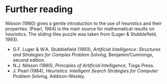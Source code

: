 <!--H3: Section-->
# Further reading #

Nilsson (1980) gives a gentle introduction to the use of heuristics and their properties. (Pearl, 1984) is the main source for mathematical results on heuristics. The sliding tiles puzzle&nbsp;was taken from (Luger & Stubblefield, 1993).

* G.F. Luger & W.A. Stubblefield (1993), *Artificial Intelligence: Structures and Strategies for Complex Problem Solving*, Benjamin/Cummings, second edition.
* N.J. Nilsson (1980), *Principles of Artificial Intelligence*, Tioga Press.
* J. Pearl (1984), *Heuristics: Intelligent Search Strategies for Computer Problem Solving*, Addison-Wesley.
